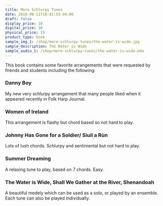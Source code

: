 ```yaml
---
title: More Schlurpy Tunes
date: 2018-08-11T18:42:53-04:00
draft: false
display_price: 10
digital_price: 10
physical_price: 15
product_type: book
sample_img_1: /shop/more-schlurpy-tunes/the-water-is-wide.jpg
sample_description: The Water is Wide
sample_audio_1: /shop/more-schlurpy-tunes/the-water-is-wide.m4a
---
```


This book contains some favorite arrangements that were requested by friends and students including the following:

### Danny Boy
 My new very schlurpy arrangement that many people liked when it appeared recently  in Folk Harp Journal.
### Women of Ireland
This arrangement is flashy but chord based so not hard to play.
### Johnny Has Gone for a Soldier/ Siuil a Rùn
Lots of lush chords.  Schlurpy and sentimental but not hard to play.
### Summer Dreaming
A relaxing tune to play, based on 7 chords.   Easy.
### The Water is Wide,  Shall We Gather at the River, Shenandoah
A beautiful medely which can be used as a solo, or played by an ensemble.  Each tune can also be played individually.

